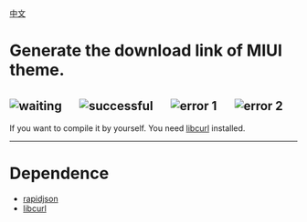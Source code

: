 [中文](readme_zh.md)

# Generate the download link of MIUI theme.
![waiting](https://i.loli.net/2018/12/02/5c03d8c8b245c.jpg)
　
![successful](https://i.loli.net/2018/12/02/5c03d8c94145d.jpg)
　
![error 1](https://i.loli.net/2018/12/02/5c03d8ca8d5b0.jpg)
　
![error 2](https://i.loli.net/2018/12/02/5c03d8ca9a6c3.jpg)
　
-----
If you want to compile it by yourself. You need [libcurl](https://curl.haxx.se/download.html) installed.

-----
# Dependence
 - [rapidjson](https://github.com/Tencent/rapidjson)
 - [libcurl](https://curl.haxx.se/download.html)
